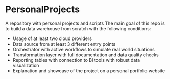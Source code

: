 # PersonalProjects
A repository with personal projects and scripts
The main goal of this repo is to build a data warehouse from scratch with the following conditions:
- Usage of at least two cloud providers
- Data source from at least 3 different entry points
- Orchestrator with active workflows to simulate real world situations
- Transformation layer with full documentation and data quality checks
- Reporting tables with connection to BI tools with robust data visualization
- Explanation and showcase of the project on a personal portfolio website
